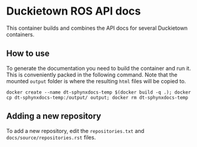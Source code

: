 # Duckietown ROS API docs

This container builds and combines the API docs for several Duckietown containers.

## How to use
To generate the documentation you need to build the container and run it. This is conveniently packed in the following command. Note that the mounted `output` folder is where the resulting `html` files will be copied to.
```
docker create --name dt-sphynxdocs-temp $(docker build -q .); docker cp dt-sphynxdocs-temp:/output/ output; docker rm dt-sphynxdocs-temp
```

## Adding a new repository
To add a new repository, edit the `repositories.txt` and `docs/source/repositories.rst` files. 